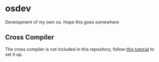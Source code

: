 
# osdev

Development of my own os. Hope this goes somewhere

## Cross Compiler

The cross compiler is not included in this repository, follow [this tutorial](https://wiki.osdev.org/GCC_Cross-Compiler) to set it up.
